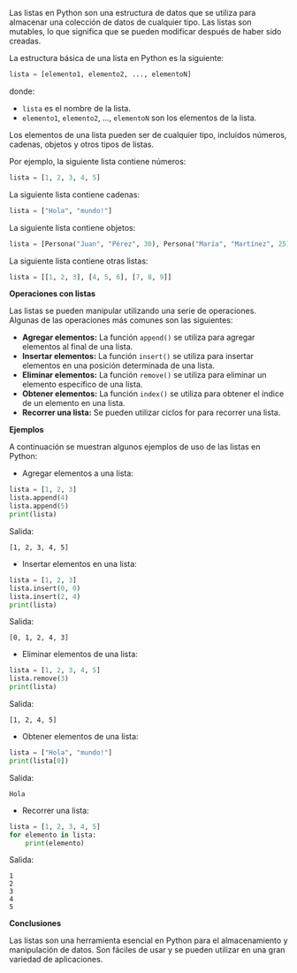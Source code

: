 Las listas en Python son una estructura de datos que se utiliza para almacenar una colección de datos de cualquier tipo. Las listas son mutables, lo que significa que se pueden modificar después de haber sido creadas.

La estructura básica de una lista en Python es la siguiente:

```python
lista = [elemento1, elemento2, ..., elementoN]
```

donde:

* `lista` es el nombre de la lista.
* `elemento1`, `elemento2`, ..., `elementoN` son los elementos de la lista.

Los elementos de una lista pueden ser de cualquier tipo, incluidos números, cadenas, objetos y otros tipos de listas.

Por ejemplo, la siguiente lista contiene números:

```python
lista = [1, 2, 3, 4, 5]
```

La siguiente lista contiene cadenas:

```python
lista = ["Hola", "mundo!"]
```

La siguiente lista contiene objetos:

```python
lista = [Persona("Juan", "Pérez", 30), Persona("María", "Martínez", 25)]
```

La siguiente lista contiene otras listas:

```python
lista = [[1, 2, 3], [4, 5, 6], [7, 8, 9]]
```

**Operaciones con listas**

Las listas se pueden manipular utilizando una serie de operaciones. Algunas de las operaciones más comunes son las siguientes:

* **Agregar elementos:** La función `append()` se utiliza para agregar elementos al final de una lista.
* **Insertar elementos:** La función `insert()` se utiliza para insertar elementos en una posición determinada de una lista.
* **Eliminar elementos:** La función `remove()` se utiliza para eliminar un elemento específico de una lista.
* **Obtener elementos:** La función `index()` se utiliza para obtener el índice de un elemento en una lista.
* **Recorrer una lista:** Se pueden utilizar ciclos for para recorrer una lista.

**Ejemplos**

A continuación se muestran algunos ejemplos de uso de las listas en Python:

* Agregar elementos a una lista:

```python
lista = [1, 2, 3]
lista.append(4)
lista.append(5)
print(lista)
```

Salida:

```
[1, 2, 3, 4, 5]
```

* Insertar elementos en una lista:

```python
lista = [1, 2, 3]
lista.insert(0, 0)
lista.insert(2, 4)
print(lista)
```

Salida:

```
[0, 1, 2, 4, 3]
```

* Eliminar elementos de una lista:

```python
lista = [1, 2, 3, 4, 5]
lista.remove(3)
print(lista)
```

Salida:

```
[1, 2, 4, 5]
```

* Obtener elementos de una lista:

```python
lista = ["Hola", "mundo!"]
print(lista[0])
```

Salida:

```
Hola
```

* Recorrer una lista:

```python
lista = [1, 2, 3, 4, 5]
for elemento in lista:
    print(elemento)
```

Salida:

```
1
2
3
4
5
```

**Conclusiones**

Las listas son una herramienta esencial en Python para el almacenamiento y manipulación de datos. Son fáciles de usar y se pueden utilizar en una gran variedad de aplicaciones.
